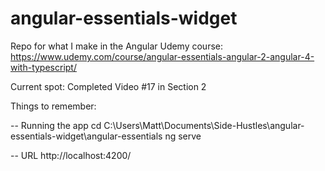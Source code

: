# angular-essentials-widget

Repo for what I make in the Angular Udemy course: https://www.udemy.com/course/angular-essentials-angular-2-angular-4-with-typescript/

Current spot: Completed Video #17 in Section 2

Things to remember:

-- Running the app
cd C:\Users\Matt\Documents\Side-Hustles\angular-essentials-widget\angular-essentials
ng serve

-- URL
http://localhost:4200/
